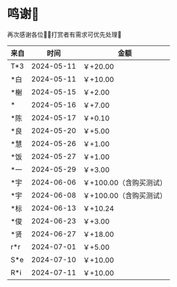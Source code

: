 # 鸣谢🫡

再次感谢各位🙏🏼打赏者有需求可优先处理🤝

| 来自 | 时间       | 金额     |
| ---- | ---------- | -------- |
| T*3  | 2024-05-11 | ￥+20.00 |
| *白  | 2024-05-11 | ￥+10.00 |
| *榭  | 2024-05-15 | ￥+2.00  |
| *    | 2024-05-16 | ￥+7.00  |
| *陈  | 2024-05-17 | ￥+0.10  |
| *良  | 2024-05-20 | ￥+5.00  |
| *慧  | 2024-05-26 | ￥+1.00  |
| *饭  | 2024-05-27 | ￥+1.00  |
| *一  | 2024-05-29 | ￥+3.00  |
| *宇  | 2024-06-06 | ￥+100.00（含购买测试） |
| *宇 | 2024-06-08 | ￥+100.00（含购买测试） |
| *标 | 2024-06-13 | ￥+10.24 |
| *俊 | 2024-06-23 | ￥+3.00 |
| *贤 | 2024-06-27 | ￥+18.00 |
| r*r | 2024-07-01 | ￥+5.00 |
| S*e | 2024-07-10 | ￥+10.00 |
| R*i | 2024-07-11 | ￥+10.00 |

